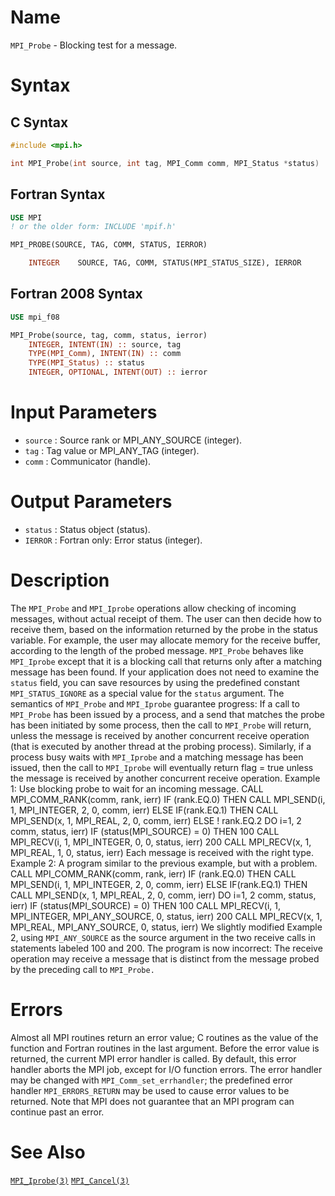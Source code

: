 # Name

`MPI_Probe` - Blocking test for a message.

# Syntax

## C Syntax

```c
#include <mpi.h>

int MPI_Probe(int source, int tag, MPI_Comm comm, MPI_Status *status)
```

## Fortran Syntax

```fortran
USE MPI
! or the older form: INCLUDE 'mpif.h'

MPI_PROBE(SOURCE, TAG, COMM, STATUS, IERROR)

    INTEGER    SOURCE, TAG, COMM, STATUS(MPI_STATUS_SIZE), IERROR
```

## Fortran 2008 Syntax

```fortran
USE mpi_f08

MPI_Probe(source, tag, comm, status, ierror)
    INTEGER, INTENT(IN) :: source, tag
    TYPE(MPI_Comm), INTENT(IN) :: comm
    TYPE(MPI_Status) :: status
    INTEGER, OPTIONAL, INTENT(OUT) :: ierror
```


# Input Parameters

* `source` : Source rank or MPI_ANY_SOURCE (integer).
* `tag` : Tag value or MPI_ANY_TAG (integer).
* `comm` : Communicator (handle).

# Output Parameters

* `status` : Status object (status).
* `IERROR` : Fortran only: Error status (integer).

# Description

The `MPI_Probe` and `MPI_Iprobe` operations allow checking of incoming
messages, without actual receipt of them. The user can then decide how
to receive them, based on the information returned by the probe in the
status variable. For example, the user may allocate memory for the
receive buffer, according to the length of the probed message.
`MPI_Probe` behaves like `MPI_Iprobe` except that it is a blocking call that
returns only after a matching message has been found.
If your application does not need to examine the `status` field, you can
save resources by using the predefined constant `MPI_STATUS_IGNORE` as a
special value for the `status` argument.
The semantics of `MPI_Probe` and `MPI_Iprobe` guarantee progress: If a call
to `MPI_Probe` has been issued by a process, and a send that matches the
probe has been initiated by some process, then the call to `MPI_Probe`
will return, unless the message is received by another concurrent
receive operation (that is executed by another thread at the probing
process). Similarly, if a process busy waits with `MPI_Iprobe` and a
matching message has been issued, then the call to `MPI_Iprobe` will
eventually return flag = true unless the message is received by another
concurrent receive operation.
Example 1: Use blocking probe to wait for an incoming message.
    CALL MPI_COMM_RANK(comm, rank, ierr)
           IF (rank.EQ.0) THEN
                CALL MPI_SEND(i, 1, MPI_INTEGER, 2, 0, comm, ierr)
           ELSE IF(rank.EQ.1) THEN
                CALL MPI_SEND(x, 1, MPI_REAL, 2, 0, comm, ierr)
           ELSE   ! rank.EQ.2
               DO i=1, 2
                                  comm, status, ierr)
                  IF (status(MPI_SOURCE) = 0) THEN
    100                CALL MPI_RECV(i, 1, MPI_INTEGER, 0, 0, status, ierr)
    200                CALL MPI_RECV(x, 1, MPI_REAL, 1, 0, status, ierr)
Each message is received with the right type.
Example 2: A program similar to the previous example, but with a
problem.
    CALL MPI_COMM_RANK(comm, rank, ierr)
           IF (rank.EQ.0) THEN
                CALL MPI_SEND(i, 1, MPI_INTEGER, 2, 0, comm, ierr)
           ELSE IF(rank.EQ.1) THEN
                CALL MPI_SEND(x, 1, MPI_REAL, 2, 0, comm, ierr)
               DO i=1, 2
                                  comm, status, ierr)
                  IF (status(MPI_SOURCE) = 0) THEN
    100                CALL MPI_RECV(i, 1, MPI_INTEGER, MPI_ANY_SOURCE,
                                     0, status, ierr)
    200                CALL MPI_RECV(x, 1, MPI_REAL, MPI_ANY_SOURCE,
                                     0, status, ierr)
We slightly modified Example 2, using `MPI_ANY_SOURCE` as the source
argument in the two receive calls in statements labeled 100 and 200. The
program is now incorrect: The receive operation may receive a message
that is distinct from the message probed by the preceding call to
`MPI_Probe.`

# Errors

Almost all MPI routines return an error value; C routines as the value
of the function and Fortran routines in the last argument.
Before the error value is returned, the current MPI error handler is
called. By default, this error handler aborts the MPI job, except for
I/O function errors. The error handler may be changed with
`MPI_Comm_set_errhandler`; the predefined error handler `MPI_ERRORS_RETURN`
may be used to cause error values to be returned. Note that MPI does not
guarantee that an MPI program can continue past an error.

# See Also

[`MPI_Iprobe(3)`](./?file=MPI_Iprobe.md)
[`MPI_Cancel(3)`](./?file=MPI_Cancel.md)
